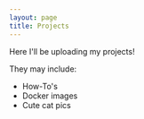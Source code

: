 ```yaml
---
layout: page
title: Projects
---
```


Here I'll be uploading my projects!

They may include:

* How-To's
* Docker images
* Cute cat pics

